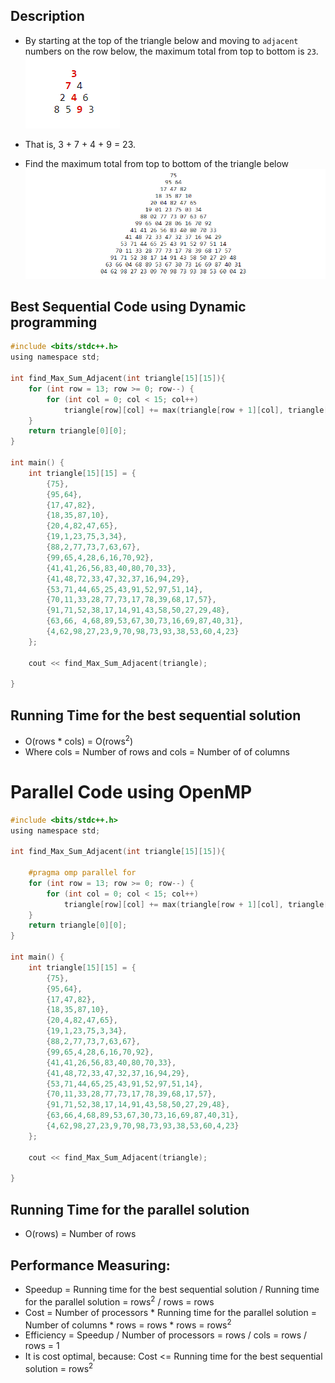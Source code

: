 ## Description
* By starting at the top of the triangle below and moving to `adjacent` numbers on the row below, the maximum total from top to bottom is `23`.                                 
![Alt text](/Images/tr2.png)                 



* That is, 3 + 7 + 4 + 9 = 23.

* Find the maximum total from top to bottom of the triangle below   
![Alt text](/Images/tr.png)   

## Best Sequential Code using Dynamic programming

```c
#include <bits/stdc++.h>
using namespace std;

int find_Max_Sum_Adjacent(int triangle[15][15]){
    for (int row = 13; row >= 0; row--) {
        for (int col = 0; col < 15; col++)
            triangle[row][col] += max(triangle[row + 1][col], triangle[row + 1][col + 1]);
    }
    return triangle[0][0];
}

int main() {
    int triangle[15][15] = {
        {75},
        {95,64},
        {17,47,82},
        {18,35,87,10},
        {20,4,82,47,65},
        {19,1,23,75,3,34},
        {88,2,77,73,7,63,67},
        {99,65,4,28,6,16,70,92},
        {41,41,26,56,83,40,80,70,33},
        {41,48,72,33,47,32,37,16,94,29},
        {53,71,44,65,25,43,91,52,97,51,14},
        {70,11,33,28,77,73,17,78,39,68,17,57},
        {91,71,52,38,17,14,91,43,58,50,27,29,48},
        {63,66, 4,68,89,53,67,30,73,16,69,87,40,31},
        {4,62,98,27,23,9,70,98,73,93,38,53,60,4,23}
    };

    cout << find_Max_Sum_Adjacent(triangle);

}
```
## Running Time for the best sequential solution 
* O(rows * cols) = O(rows<sup>2</sup>) 
* Where cols = Number of rows and cols = Number of of columns

# Parallel Code using OpenMP
```c
#include <bits/stdc++.h>
using namespace std;

int find_Max_Sum_Adjacent(int triangle[15][15]){

    #pragma omp parallel for
    for (int row = 13; row >= 0; row--) {
        for (int col = 0; col < 15; col++)
            triangle[row][col] += max(triangle[row + 1][col], triangle[row + 1][col + 1]);
    }
    return triangle[0][0];
}

int main() {
    int triangle[15][15] = {
        {75},
        {95,64},
        {17,47,82},
        {18,35,87,10},
        {20,4,82,47,65},
        {19,1,23,75,3,34},
        {88,2,77,73,7,63,67},
        {99,65,4,28,6,16,70,92},
        {41,41,26,56,83,40,80,70,33},
        {41,48,72,33,47,32,37,16,94,29},
        {53,71,44,65,25,43,91,52,97,51,14},
        {70,11,33,28,77,73,17,78,39,68,17,57},
        {91,71,52,38,17,14,91,43,58,50,27,29,48},
        {63,66,4,68,89,53,67,30,73,16,69,87,40,31},
        {4,62,98,27,23,9,70,98,73,93,38,53,60,4,23}
    };

    cout << find_Max_Sum_Adjacent(triangle);

}

```

## Running Time for the parallel solution 
* O(rows) = Number of rows


## Performance Measuring:
* Speedup =  Running time for the best sequential solution / Running time for the parallel solution = rows<sup>2</sup> / rows = rows
* Cost = Number of processors * Running time for the parallel solution = Number of columns * rows = rows * rows = rows<sup>2</sup>
* Efficiency = Speedup /  Number of processors = rows / cols = rows / rows = 1                 
* It is cost optimal, because:      Cost <= Running time for the best sequential solution = rows<sup>2</sup> 
